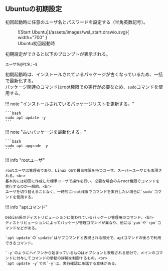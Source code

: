 ## Ubuntuの初期設定

初回起動時に任意のユーザ名とパスワードを設定する（半角英数記号）。

<figure markdown>
  ![Start Ubuntu](/assets/images/wsl_start.drawio.svg){ width="700" }
  <figcaption>Ubuntu初回起動時</figcaption>
</figure>

初期設定ができると以下のプロンプトが表示される。

```
ユーザ名@PC名:~$
```

初期起動時は、インストールされているパッケージが古くなっているため、一括で最新化する。<br>
パッケージ関連のコマンドはroot権限での実行が必要なため、`sudo`コマンドを使用する。

!!! note "インストールされているパッケージリストを更新する。"

    ```bash
    sudo apt update -y
    ```

!!! note "古いパッケージを最新化する。"

    ```bash
    sudo apt upgrade -y
    ```

!!! info "rootユーザ"

    rootユーザは管理者であり、Linux OSで最高権限を持つユーザ。スーパーユーザとも表現される。<br>
    基本的には初回に作成した標準ユーザで操作を行い、必要な場合のみroot権限でコマンドを実行するのが一般的。<br>
    ユーザを切り替えることなく、一時的にroot権限でコマンドを実行したい場合に`sudo`コマンドを使用する。

!!! info "aptコマンド"

    Debian系のディストリビューションに使われているパッケージ管理用のコマンド。<br>
    ディストリビューションによってパッケージ管理コマンドが異なり、他には`yum`や`rpm`コマンドなどがある。

    `apt update`の`update`はサブコマンドと表現される部分で、aptコマンドの後ろで利用できるコマンド。

    `-y`のようにハイフンから始まっているものはオプションと表現される部分で、メインのコマンドに付与してコマンドの挙動の詳細を制御するもの。<br>
    `apt update -y`での`-y`は、実行確認に承諾する意味がある。
